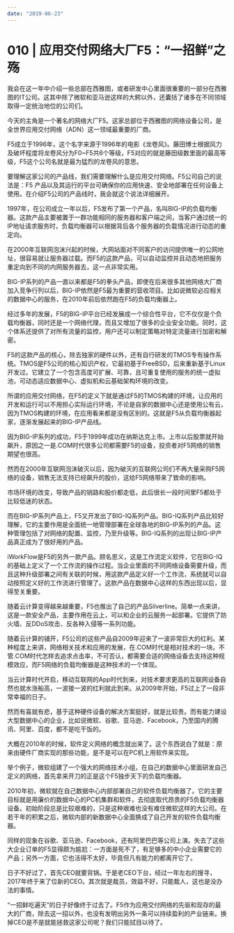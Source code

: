 ```yaml
---
date: "2019-06-23"
---  
```

      
# 010 | 应用交付网络大厂F5：“一招鲜”之殇
我会在这一年中介绍一些总部在西雅图，或者研发中心里面很重要的一部分在西雅图的IT公司。这其中除了微软和亚马逊这样的大鳄以外，还囊括了诸多在不同领域取得一定统治地位的公司们。

今天的主角是一个著名的网络大厂F5。这家总部位于西雅图的网络设备公司，是全世界应用交付网络（ADN）这一领域最重要的厂商。

F5成立于1996年，这个名字来源于1996年的电影《龙卷风》。藤田博士根据风力及破坏程度将龙卷风分为F0\~F5共6个等级，F5对应的就是藤田级数里面的最高等级，F5这个公司名就是最为猛烈的龙卷风的意思。

要理解这家公司的产品线，我们需要理解什么是应用交付网络。F5公司自己的说法是：F5 产品以及其运行的平台可确保你的应用快速、安全地部署在任何设备上使用。在介绍F5公司的产品线时，我会就这个说法详细展开。

<!-- [[[read_end]]] -->

1997年，在公司成立一年以后，F5发布了第一个产品，名叫BIG-IP的负载均衡器。这款产品主要被置于一群功能相同的服务器和客户端之间，当客户通过统一的IP地址请求服务时，负载均衡器可以根据背后各个服务器的负载情况进行动态的重定向。

在2000年互联网泡沫兴起的时候，大网站面对不同客户的访问提供唯一的公网地址，很容易就让服务器过载。而F5的这款产品，可以自动监控并且动态地把服务重定向到不同的内网服务器去，这一点非常实用。

BIG-IP系列的产品一直以来都是F5的拳头产品，即使在后来很多其他网络大厂商加入竞争行列以后，BIG-IP依然是F5最为重要的营收项目。比如说微软必应相关的数据中心的服务，在2010年前后依然跑在F5的负载均衡器上。

经过多年的发展，F5的BIG-IP平台已经发展成一个综合性平台，它不仅仅是个负载均衡器，同时还是一个网络代理，而且又增加了很多的企业安全功能。同时，这个体系还提供了对所有流量的监控，用户还可以制定策略对特定流量进行加密和解密。

F5的这款产品的核心，除去独家的硬件以外，还有自行研发的TMOS专有操作系统。TMOS是F5公司的核心知识产权，它最初基于FreeBSD，后来重新基于Linux开发过。它建立了一个包含高度可扩展、可靠，且可重复使用的服务的统一虚拟池，可动态适应数据中心、虚拟机和云基础架构环境的改变。

所谓的应用交付网络，在F5的定义下就是通过F5的TMOS构建的环境，让应用的开发和运行可以不用担心实际运行环境，不论是自家的数据中心还是使用公有云，因为TMOS构建的环境，在应用看来都是没有区别的。这就是F5从负载均衡器起家，逐渐发展起来的BIG-IP产品线。

因为BIG-IP系列的成功，F5于1999年成功在纳斯达克上市。上市以后股票就开始飙升，原因之一是.COM时代很多公司都需要F5的设备，投资者对F5网络的销售期望也很高。

然而在2000年互联网泡沫破灭以后，因为破灭的互联网公司们不再大量采购F5网络的设备，销售无法支持已经飙升的股价，这给F5网络带来了致命的影响。

市场环境的改变，导致产品的销路和股价都走低，此后很长一段时间里F5都处于比较低迷的状态。

而在BIG-IP系列产品上，F5又开发出了BIG-IQ系列产品。BIG-IQ系列产品比较好理解，它的主要作用是全面统一地管理部署在全球各地的BIG-IP系列的产品。这种管理包括了对网络的配置、监控，乃至升级等。BIG-IQ系列的出现让BIG-IP产品真正成为了很好用的产品。

iWorkFlow是F5的另外一款产品。顾名思义，这是工作流定义软件，它在BIG-IQ的基础上定义了一个工作流的操作过程。当企业里面的不同网络设备需要升级，而且这种升级部署之间有关联的时候，用这款产品定义好一个工作流，系统就可以自动按照定义好的工作流进行管理了。这款产品在数据中心这样的东西出现以后，显得至关重要。

随着云计算变得越来越重要，F5也推出了自己的产品Silverline。简单一点来讲，这是一款安全产品，主要作用在云上，可以和企业的云服务一起部署。它提供了防火墙、反DDoS攻击、反各种入侵等一系列功能。

随着云计算的铺开，F5公司的这些产品自2009年迎来了一波非常巨大的红利。某种程度上来讲，网络相关技术和应用的发展，在.COM时代是相对技术的一块。不管.COM时代怎样去追求点击率，不可否认，都需要合适的网络设备去支持这种规模效应，而F5网络的负载均衡器是这种技术的一个体现。

当云计算时代开启，移动互联网的App时代到来，对技术要求更高的互联网设备自然也就水涨船高，一波接一波的红利就此到来。从2009年开始，F5过上了一段非常幸福的日子。

然而有喜就有悲，基于这种硬件设备的解决方案挺好，就是比较贵。而有能力建设大型数据中心的企业，比如说微软、谷歌、亚马逊、Facebook，乃至国内的腾讯、阿里、百度，都不是吃干饭的。

大概在2010年的时候，软件定义网络的概念就出来了。这个东西说白了就是：原来由硬件厂商实现的那些功能，是不是可以在PC机上用软件来实现。

举个例子，微软组建了一个强大的网络技术小组，在自己的数据中心里面研发自己定义的网络，首先拿来开刀的正是这个F5独步天下的负载均衡器。

2010年初，微软就在自己数据中心内部部署自己的软件负载均衡器了。它的主要目标就是用廉价的数据中心的PC机集群和软件，去彻底取代昂贵的F5负载均衡器设备。初始阶段总是比较艰难的，只是这种艰难也没有难住微软这样的大公司。在若干年的积累之后，微软内部的新数据中心全面换成了自己开发的软件负载均衡器。

同样的现象在谷歌、亚马逊、Facebook，还有阿里巴巴等公司上演。失去了这些大企业订单的F5显得颇为尴尬：一方面是死不了，有足够多的中小企业需要它的产品；另外一方面，它也活得不太好，毕竟但凡有能力的都离开它了。

日子不好过了，首先CEO就要背锅。于是老CEO下台，经过一年左右的搜寻，2017年终于来了位新的CEO。其次就是裁员，效益不好，只能裁人，这也是没办法的事情。

“一招鲜吃遍天”的日子好像终于过去了。F5作为应用交付网络的先驱和现存的最大的厂商，除去这一招以外，也没有发明出另外一条可以持续盈利的产业链来。换掉CEO是不是就能拯救这家公司呢？我们只能拭目以待了。